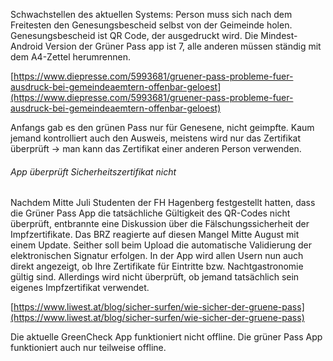 Schwachstellen des aktuellen Systems:
Person muss sich nach dem Freitesten den Genesungsbescheid selbst von der Geimeinde holen.
Genesungsbescheid ist QR Code, der ausgedruckt wird.
Die Mindest-Android Version der Grüner Pass app ist 7, alle anderen müssen ständig mit dem A4-Zettel herumrennen.

[https://www.diepresse.com/5993681/gruener-pass-probleme-fuer-ausdruck-bei-gemeindeaemtern-offenbar-geloest](https://www.diepresse.com/5993681/gruener-pass-probleme-fuer-ausdruck-bei-gemeindeaemtern-offenbar-geloest)

Anfangs gab es den grünen Pass nur für Genesene, nicht geimpfte.
Kaum jemand kontrolliert auch den Ausweis, meistens wird nur das Zertifikat überprüft -> man kann das Zertifikat einer anderen Person verwenden.   


###### App überprüft Sicherheitszertifikat nicht

Nachdem Mitte Juli Studenten der FH Hagenberg festgestellt hatten, dass die Grüner Pass App die tatsächliche Gültigkeit des QR-Codes nicht überprüft, entbrannte eine Diskussion über die Fälschungssicherheit der Impfzertifikate. Das BRZ reagierte auf diesen Mangel Mitte August mit einem Update. Seither soll beim Upload die automatische Validierung der elektronischen Signatur erfolgen. In der App wird allen Usern nun auch direkt angezeigt, ob Ihre Zertifikate für Eintritte bzw. Nachtgastronomie gültig sind. Allerdings wird nicht überprüft, ob jemand tatsächlich sein eigenes Impfzertifikat verwendet.

[https://www.liwest.at/blog/sicher-surfen/wie-sicher-der-gruene-pass](https://www.liwest.at/blog/sicher-surfen/wie-sicher-der-gruene-pass)   

Die aktuelle GreenCheck App funktioniert nicht offline.
Die grüner Pass App funktioniert auch nur teilweise offline.
